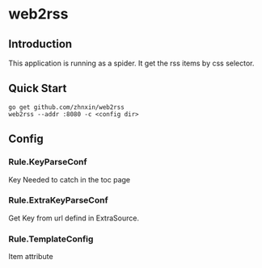 # web2rss

## Introduction

This application is running as a spider. It get the rss items by css selector.

## Quick Start
```
go get github.com/zhnxin/web2rss
web2rss --addr :8080 -c <config dir>
```

## Config

### Rule.KeyParseConf
Key Needed to catch in the toc page
### Rule.ExtraKeyParseConf
Get Key from url defind in ExtraSource.
### Rule.TemplateConfig
Item attribute